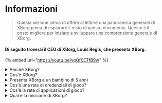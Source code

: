 # Informazioni

> Questa sezione cerca di offrire al lettore una panoramica generale di XBorg prima di esplorare il resto di questo documento. Questo è il posto migliore per iniziare a sviluppare una comprensione generale di XBorg.

#### Di seguito troverai il CEO di XBorg, Louis Regis, che presenta XBorg.

{% embed url="https://youtu.be/yqQf0ETfB9w" %}

<details>

<summary>Perché XBorg?</summary>

Nella società odierna, dove il tempo libero sta diventando sempre più abbondante, i giocatori trascorrono innumerevoli ore immersi nei mondi dei videogiochi. Tuttavia, i dati generati da queste esperienze spesso vengono sottostimati e frammentati tra vari giochi. XBorg riconosce il valore del tempo dei giocatori e cerca di rendere i loro dati significativi e preziosi.

Il problema dei dati frammentati dei giocatori è aggravato dal fatto che i giocatori non vengono sempre ricompensati per il loro contributo al successo di un gioco. Nonostante siano una parte integrante dell'ecosistema dei videogiochi, i giocatori spesso non percepiscono alcun valore generato dal loro gameplay. Questo problema significativo colpisce innumerevoli giocatori e richiede una soluzione.

</details>

<details>

<summary>Cos'è XBorg?</summary>

XBorg sta rivoluzionando l'industria dei videogiochi permettendo ai giocatori di creare la propria identità digitale di gioco attraverso una rete di credenziali. Apre la strada a una nuova generazione di applicazioni e casi d'uso migliorati nel mondo dei videogiochi.

Con il potenziale di coinvolgere decine di milioni di giocatori nell'ecosistema Web3, XBorg è destinato a trasformare il futuro dei videogiochi come lo conosciamo.

XBorg è supportato dai migliori marchi e investitori di Web3 ed è la casa dei giocatori più competitivi del gaming Web3.

</details>

<details>

<summary>Presenta XBorg a un bambino di 5 anni</summary>

Ehi, piccolo! Hai mai giocato a qualche gioco sul tuo tablet o telefono? Beh, c'è una cosa davvero fantastica chiamata XBorg che renderà la tua esperienza di gioco ancora più divertente!

XBorg è come uno strumento speciale che ti aiuta a creare il tuo personaggio digitale che puoi usare per giocare. È come creare il tuo supereroe!

E la cosa migliore è che il tuo supereroe ti dà superpoteri anche in altre fantastiche applicazioni di gioco. È come dare superpoteri a ogni giocatore del pianeta.

XBorg è supportato da persone davvero importanti e intelligenti che pensano che cambierà il modo in cui giochiamo ai videogiochi in futuro. Quindi preparati, perché XBorg sarà davvero una grande cosa!

</details>

<details>

<summary>Cos'è una rete di credenziali di gioco?</summary>

La rete di credenziali è come un hub personale di dati di gioco per ogni giocatore. Aggrega tutte le loro credenziali di gioco da diversi giochi e app in un'unica identità, come le loro prestazioni in un gioco, le comunità di gioco a cui appartengono e il numero di tornei vinti. È l'identità digitale dei giocatori.

Il nostro sistema traccia tre tipi di dati degli utenti:

1. Coinvolgimento negli esports
2. Prestazioni di gioco
3. Attività sociale/fan

Raccogliamo questi dati da piattaforme popolari come Steam, FaceIt, Riot Games, Twitter, Discord e fonti on-chain.

Per dirla tecnicamente, la rete di credenziali di gioco utilizza i token legati all'anima dei giocatori (NFT non trasferibili) per memorizzare in modo sicuro le loro metriche. Il nostro avanzato aggregatore di dati, XBorg, garantisce che i giocatori possiedano completamente i loro dati.

La rete di credenziali è il mattoncino che consente la creazione di applicazioni di gioco avanzate e giochi collegati all'identità dei giocatori.

Quindi, immagina il protocollo Lens per i videogiochi.

</details>

<details>

<summary>Cos'è la rete di applicazioni di gioco?</summary>

La rete di applicazioni di gioco è una collezione di app di gioco che utilizzano l'identità digitale di un giocatore. La nostra rete di credenziali può essere utilizzata per creare app di gioco più avanzate, come una piattaforma di tornei che mette in contatto i giocatori in base alla loro storia, un lanciatore di GameFi soulbound o un'app di incontri di gioco che mette in contatto i giocatori in base alle loro credenziali. I marchi possono anche utilizzare questa rete per l'acquisizione di utenti basata sui dati dei giocatori. La rete di applicazioni di gioco offre infinite possibilità per un'esperienza di gioco più personalizzata e piacevole.

Intendiamo che l'uso della rete di credenziali sia senza permessi in modo che tutti gli sviluppatori possano creare nuove app fantastiche :)&#x20;

</details>

<details>

<summary>Qual è la missione di XBorg?</summary>

La nostra missione in XBorg è quella di dare potere ai giocatori a livello globale, offrendo loro opportunità di proprietà, governance e esperienze utente superiori. Crediamo fermamente che il futuro dei videogiochi sia nelle mani dei giocatori e ci impegniamo a essere la piattaforma in cui possono creare e possedere nuovi casi d'uso per l'industria dei videogiochi.

In XBorg, diamo priorità alle esigenze dei nostri giocatori e cerchiamo di creare un ambiente che favorisca la collaborazione, la governance aperta, la decentralizzazione e l'innovazione. Il nostro obiettivo è costruire una comunità globale di giocatori che possano prendere il controllo delle loro esperienze di gioco, creare le proprie applicazioni e contribuire alla crescita del settore.

Ci dedichiamo a raggiungere questo obiettivo lavorando a stretto contatto con i nostri giocatori per creare un mondo migliore per i giocatori ovunque.

</details>